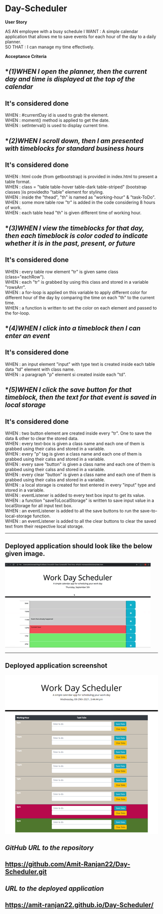 # Day-Scheduler

**User Story**

AS AN employee with a busy schedule 
I WANT  :  A simple calendar application that allows me to save events for each hour 
           of the day to a daily planner.<br>
SO THAT :  I can manage my time effectively.

**Acceptance Criteria**

**(1)*WHEN I open the planner, then the current day and time is displayed at the top of the calendar**
------
It's considered done<br>
------
WHEN : #currentDay id is used to grab the element.<br>
WHEN : moment() method is applied to get the date.<br>
WHEN : setInterval() is used to display current time.

**(2)*WHEN I scroll down, then I am presented with timeblocks for standard business hours**
------
It's considered done<br>
------
WHEN : html code (from getbootstrap) is provided in index.html to present a table 
       format.<br>
WHEN : class = "table table-hover table-dark table-striped" (bootstrap classes )is 
       providedto "table" element for styling.<br>
WHEN : inside the "thead", "th" is named as "working-hour" & "task-ToDo".<br>
WHEN : some more table row "tr" is added in the code considering 8 hours of work.<br>
WHEN : each table head "th" is given different time of working hour.

**(3)*WHEN I view the timeblocks for that day, then each timeblock is color coded to indicate whether it is in the past, present, or future**
------
It's considered done<br>
------
WHEN : every table row element "tr" is given same class (class="eachRow").<br>
WHEN : each "tr" is grabbed by using this class and stored in a variable "rowsArr".<br>
WHEN : a for-loop is applied on this variable to apply different color for different 
       hour of the day by comparing the time on each "th" to the current time.<br>
WHEN : a function is written to set the color on each element and passed to the 
       for-loop.

**(4)*WHEN I click into a timeblock then I can enter an event**
------
It's considered done<br>
------
WHEN : an input element "input" with type text is created inside each table data "td" 
       element with class name.<br>
WHEN : a paragraph "p" element si created inside each "td".

**(5)*WHEN I click the save button for that timeblock, then the text for that event is saved in local storage**
------
It's considered done<br>
------
WHEN : two button element are created inside every "tr". One to save the data & other 
       to clear the stored data.<br>
WHEN : every text-box is given a class name and each one of them is grabbed using 
       their calss and stored in a variable.<br>
WHEN : every "p" tag is given a class name and each one of them is grabbed using 
       their calss and stored in a variable.<br>
WHEN : every save "button" is given a class name and each one of them is grabbed using 
       their calss and stored in a variable.<br>
WHEN : every clear "button" is given a class name and each one of them is grabbed 
       using their calss and stored in a variable.<br>
WHEN : a local storage is created for text entered in every "input" type and stored in 
       a variable.<br>
WHEN : eventListener is added to every text box input to get its value.<br>
WHEN : a function "saveToLocalStorage" is written to save input value in 
       a localStorage for all input text box.<br>
WHEN : an eventListener is added to all the save buttons to run the 
       save-to-local-storage function.<br>
WHEN : an eventListener is added to all the clear buttons to clear the saved text from 
       their respective local storage.

------
Deployed application should look like the below given image.<br>
------
<img src = "Day-Scheduler-Demo/Day-Scheduler-Screenshot.gif" alt= "DaySchedular-Demo-Screenshot">

------
Deployed application screenshot<br>
------
<img src = "Deployed-App-Screenshot/Day-Scheduler-DeployedApp-Image.png" alt= "DaySchedular-DeployedApp-Screenshot">

*GitHub URL to the repository*
------
https://github.com/Amit-Ranjan22/Day-Scheduler.git
------

*URL to the deployed application*
------
https://amit-ranjan22.github.io/Day-Scheduler/
------